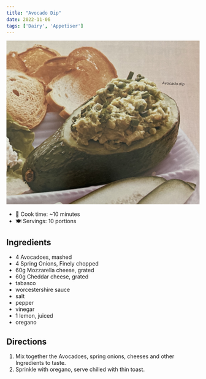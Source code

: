```yaml
---
title: "Avocado Dip"
date: 2022-11-06
tags: ['Dairy', 'Appetiser']
---
```

![Avocado Dip](/recipes/pix/avocado-dip.png)

- 🍳 Cook time: ~10 minutes
- 🍽️  Servings: 10 portions

## Ingredients

- 4 Avocadoes, mashed
- 4 Spring Onions, Finely chopped
- 60g Mozzarella cheese, grated
- 60g Cheddar cheese, grated
- tabasco
- worcestershire sauce
- salt
- pepper
- vinegar
- 1 lemon, juiced
- oregano

## Directions

1. Mix together the Avocadoes, spring onions, cheeses and other Ingredients to taste.
2. Sprinkle with oregano, serve chilled with thin toast.
